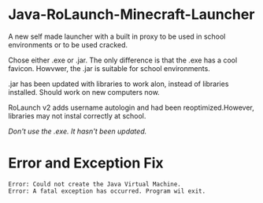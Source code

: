 # Java-RoLaunch-Minecraft-Launcher
A new self made launcher with a built in proxy to be used in school environments or to be used cracked.

Chose either .exe or .jar. The only difference is that the .exe has a cool favicon. Howvwer, the .jar is suitable for school environments.

.jar has been updated with libraries to work alon, instead of libraries installed. Should work on new computers now.

RoLaunch v2 adds username autologin and had been reoptimized.However, libraries may not instal correctly at school.

*Don't use the .exe. It hasn't been updated.*

# Error and Exception Fix
```
Error: Could not create the Java Virtual Machine.
Error: A fatal exception has occurred. Program wil exit.
```
